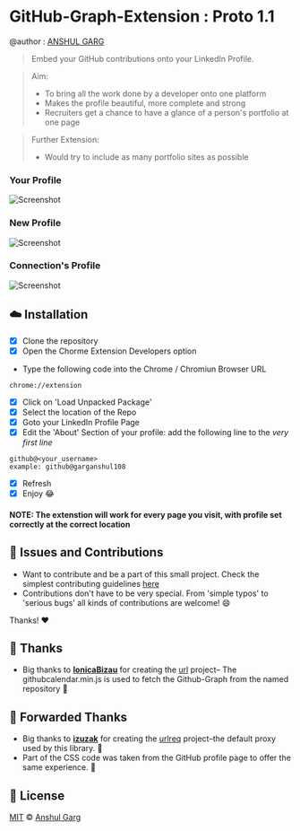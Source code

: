 <!-- Please do not edit this file. Edit the `blah` field in the `package.json` instead. If in doubt, open an issue. -->


# GitHub-Graph-Extension : Proto 1.1

@author : [ANSHUL GARG](https://github.com/garganshul108)
> Embed your GitHub contributions onto your LinkedIn Profile.

> Aim:
>  - To bring all the work done by a developer onto one platform
>  - Makes the profile beautiful, more complete and strong
>  - Recruiters get a chance to have a glance of a person's portfolio at one page
>

> Further Extension:
> - Would try to include as many portfolio sites as possible
>

### Your Profile
![Screenshot](https://raw.github.com/garganshul108/GitHub-Graph-Extension/master/screenshots/GGAnshulGarg.png)
### New Profile
![Screenshot](https://raw.github.com/garganshul108/GitHub-Graph-Extension/proto1.0/screenshots/ShubhamDhama-LinkedIn-GitHubGraph.png)
### Connection's Profile
![Screenshot](https://raw.github.com/garganshul108/GitHub-Graph-Extension/proto1.0/screenshots/AnirudhDagar-LinkedIn-GitHubGraph.png)


## :cloud: Installation

- [x] Clone the repository
- [x] Open the Chorme Extension Developers option
 - Type the following code into the Chrome / Chromiun Browser URL
```shell
chrome://extension
```
- [x] Click on 'Load Unpacked Package'
- [x] Select the location of the Repo
- [x] Goto your LinkedIn Profile Page
- [x] Edit the 'About' Section of your profile:
add the following line to the *very first line*
```shell
github@<your_username>
example: github@garganshul108
```
- [x] Refresh
- [x] Enjoy :joy:

#### NOTE: The extenstion will work for every page you visit, with profile set correctly at the correct location

## :star2: Issues and Contributions
- Want to contribute and be a part of this small project. Check the simplest contributing guidelines [here](https://github.com/garganshul108/Code-With-Mosh-Playlist-Downloader/blob/master/CONTRIBUTING.md)
- Contributions don't have to be very special. From 'simple typos' to 'serious bugs' all kinds of contributions are welcome! :smile:


Thanks! :heart:

## :cake: Thanks
  - Big thanks to [**IonicaBizau**](https://github.com/IonicaBizau) for creating the [url](https://github.com/IonicaBizau/github-calendar) project– The githubcalendar.min.js is used to fetch the Github-Graph from the named repository
 :cake:
## :cake: Forwarded Thanks
 - Big thanks to [**izuzak**](https://github.com/izuzak) for creating the [urlreq](https://github.com/izuzak/urlreq) project–the default proxy used by this library. :cake:
 - Part of the CSS code was taken from the GitHub profile page to offer the same experience. :art:



## :scroll: License

[MIT](https://github.com/garganshul108/GitHub-Graph-Extension/blob/master/LICENSE) © [Anshul Garg](https://github.com/garganshul108)
